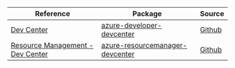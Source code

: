 | Reference | Package | Source |
|---|---|---|
|[Dev Center](developer-devcenter-readme.md)|[azure-developer-devcenter](https://repo1.maven.org/maven2/com/azure/azure-developer-devcenter)|[Github](https://github.com/Azure/azure-sdk-for-java/blob/main/sdk/devcenter/azure-developer-devcenter)|
|[Resource Management - Dev Center](resourcemanager-devcenter-readme.md)|[azure-resourcemanager-devcenter](https://repo1.maven.org/maven2/com/azure/resourcemanager/azure-resourcemanager-devcenter)|[Github](https://github.com/Azure/azure-sdk-for-java/blob/main/sdk/devcenter/azure-resourcemanager-devcenter)|
